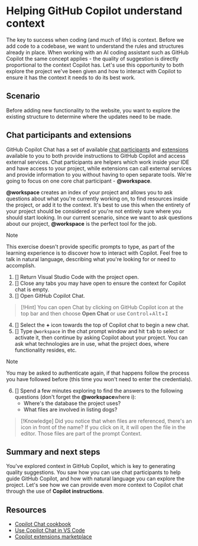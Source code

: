 # Helping GitHub Copilot understand context

The key to success when coding (and much of life) is context. Before we add code to a codebase, we want to understand the rules and structures already in place. When working with an AI coding assistant such as GitHub Copilot the same concept applies - the quality of suggestion is directly proportional to the context Copilot has. Let's use this opportunity to both explore the project we've been given and how to interact with Copilot to ensure it has the context it needs to do its best work.

## Scenario

Before adding new functionality to the website, you want to explore the existing structure to determine where the updates need to be made.

## Chat participants and extensions

GitHub Copilot Chat has a set of available [chat participants][chat-participants] and [extensions][copilot-extensions] available to you to both provide instructions to GitHub Copilot and access external services. Chat participants are helpers which work inside your IDE and have access to your project, while extensions can call external services and provide information to you without having to open separate tools. We're going to focus on one core chat participant - **@workspace**.

**@workspace** creates an index of your project and allows you to ask questions about what you're currently working on, to find resources inside the project, or add it to the context. It's best to use this when the entirety of your project should be considered or you're not entirely sure where you should start looking. In our current scenario, since we want to ask questions about our project, **@workspace** is the perfect tool for the job.

> [!NOTE]
> This exercise doesn't provide specific prompts to type, as part of the learning experience is to discover how to interact with Copilot. Feel free to talk in natural language, describing what you're looking for or need to accomplish.

1. []  Return Visual Studio Code with the project open.
2. []  Close any tabs you may have open to ensure the context for Copilot chat is empty.
3. []  Open GitHub Copilot Chat.

> [!Hint]
> You can open Chat by clicking on GitHub Copilot icon at the top bar and then choose **Open Chat** or use <kbd>Control</kbd>+<kbd>Alt</kbd>+<kbd>I</kbd>

4. []  Select the **+** icon towards the top of Copilot chat to begin a new chat.
5. []  Type `@workspace` in the chat prompt window and hit <kbd>tab</kbd> to select or activate it, then continue by asking Copilot about your project. You can ask what technologies are in use, what the project does, where functionality resides, etc.

> [!NOTE]
> You may be asked to authenticate again, if that happens follow the process you have followed before (this time you won't need to enter the credentials).

6. []  Spend a few minutes exploring to find the answers to the following questions (don't forget the **@workspace**where i):
    - Where's the database the project uses?
    - What files are involved in listing dogs?

> [!Knowledge] Did you notice that when files are referenced, there's an icon in front of the name? If you click on it, it will open the file in the editor. Those files are part of the prompt Context.

## Summary and next steps

You've explored context in GitHub Copilot, which is key to generating quality suggestions. You saw how you can use chat participants to help guide GitHub Copilot, and how with natural language you can explore the project. Let's see how we can provide even more context to Copilot chat through the use of **Copilot instructions**.

## Resources

- [Copilot Chat cookbook][copilot-cookbook]
- [Use Copilot Chat in VS Code][copilot-chat-vscode]
- [Copilot extensions marketplace][copilot-marketplace]

[chat-participants]: https://code.visualstudio.com/docs/copilot/copilot-chat#_chat-participants
[copilot-chat-vscode]: https://code.visualstudio.com/docs/copilot/copilot-chat
[copilot-cookbook]: https://docs.github.com/en/copilot/copilot-chat-cookbook
[copilot-extensions]: https://docs.github.com/en/copilot/using-github-copilot/using-extensions-to-integrate-external-tools-with-copilot-chat
[copilot-marketplace]: https://github.com/marketplace?type=apps&copilot_app=true
